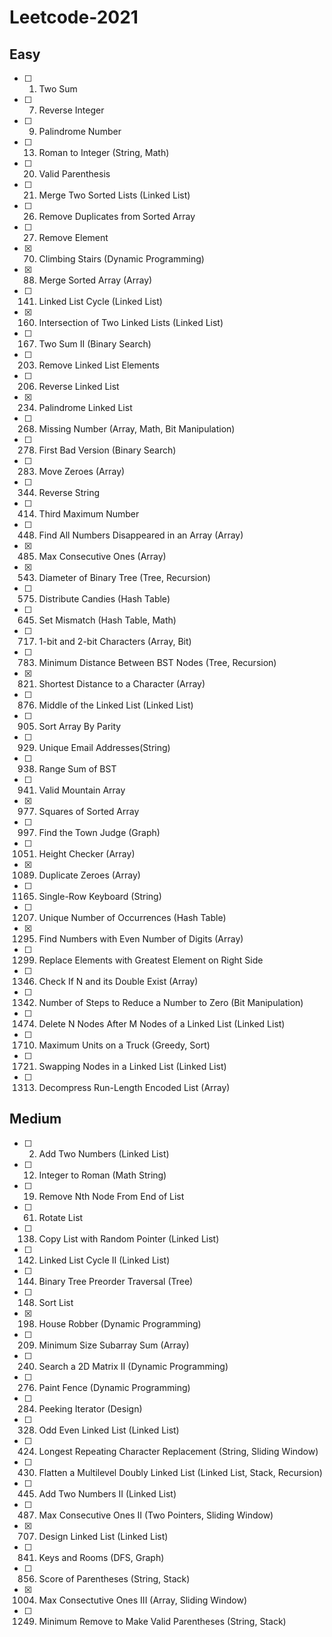 # Leetcode-2021

## Easy

- [ ] 1. Two Sum
- [ ] 7. Reverse Integer
- [ ] 9. Palindrome Number
- [ ] 13. Roman to Integer (String, Math)
- [ ] 20. Valid Parenthesis
- [ ] 21. Merge Two Sorted Lists (Linked List)
- [ ] 26. Remove Duplicates from Sorted Array
- [ ] 27. Remove Element
- [x] 70. Climbing Stairs (Dynamic Programming)
- [x] 88. Merge Sorted Array (Array)
- [ ] 141. Linked List Cycle (Linked List)
- [x] 160. Intersection of Two Linked Lists (Linked List)
- [ ] 167. Two Sum II (Binary Search)
- [ ] 203. Remove Linked List Elements
- [ ] 206. Reverse Linked List
- [x] 234. Palindrome Linked List
- [ ] 268. Missing Number (Array, Math, Bit Manipulation)
- [ ] 278. First Bad Version (Binary Search)
- [ ] 283. Move Zeroes (Array)
- [ ] 344. Reverse String
- [ ] 414. Third Maximum Number
- [ ] 448. Find All Numbers Disappeared in an Array (Array)
- [x] 485. Max Consecutive Ones (Array)
- [x] 543. Diameter of Binary Tree (Tree, Recursion)
- [ ] 575. Distribute Candies (Hash Table)
- [ ] 645. Set Mismatch (Hash Table, Math)
- [ ] 717. 1-bit and 2-bit Characters (Array, Bit)
- [ ] 783. Minimum Distance Between BST Nodes (Tree, Recursion)
- [x] 821. Shortest Distance to a Character (Array)
- [ ] 876. Middle of the Linked List (Linked List)
- [ ] 905. Sort Array By Parity
- [ ] 929. Unique Email Addresses(String)
- [ ] 938. Range Sum of BST
- [ ] 941. Valid Mountain Array
- [x] 977. Squares of Sorted Array
- [ ] 997. Find the Town Judge (Graph)
- [ ] 1051. Height Checker (Array)
- [x] 1089. Duplicate Zeroes (Array)
- [ ] 1165. Single-Row Keyboard (String)
- [ ] 1207. Unique Number of Occurrences (Hash Table)
- [x] 1295. Find Numbers with Even Number of Digits (Array)
- [ ] 1299. Replace Elements with Greatest Element on Right Side
- [ ] 1346. Check If N and its Double Exist (Array)
- [ ] 1342. Number of Steps to Reduce a Number to Zero (Bit Manipulation)
- [ ] 1474. Delete N Nodes After M Nodes of a Linked List (Linked List)
- [ ] 1710. Maximum Units on a Truck (Greedy, Sort)
- [ ] 1721. Swapping Nodes in a Linked List (Linked List)
- [ ] 1313. Decompress Run-Length Encoded List (Array)

## Medium

- [ ] 2. Add Two Numbers (Linked List)
- [ ] 12. Integer to Roman (Math String)
- [ ] 19. Remove Nth Node From End of List
- [ ] 61. Rotate List
- [ ] 138. Copy List with Random Pointer (Linked List)
- [ ] 142. Linked List Cycle II (Linked List)
- [ ] 144. Binary Tree Preorder Traversal (Tree)
- [ ] 148. Sort List
- [x] 198. House Robber (Dynamic Programming)
- [ ] 209. Minimum Size Subarray Sum (Array)
- [ ] 240. Search a 2D Matrix II (Dynamic Programming)
- [ ] 276. Paint Fence (Dynamic Programming)
- [ ] 284. Peeking Iterator (Design)
- [ ] 328. Odd Even Linked List (Linked List)
- [ ] 424. Longest Repeating Character Replacement (String, Sliding Window)
- [ ] 430. Flatten a Multilevel Doubly Linked List (Linked List, Stack, Recursion)
- [ ] 445. Add Two Numbers II (Linked List)
- [ ] 487. Max Consecutive Ones II (Two Pointers, Sliding Window)
- [x] 707. Design Linked List (Linked List)
- [ ] 841. Keys and Rooms (DFS, Graph)
- [ ] 856. Score of Parentheses (String, Stack)
- [x] 1004. Max Consectutive Ones III (Array, Sliding Window)
- [ ] 1249. Minimum Remove to Make Valid Parentheses (String, Stack)
